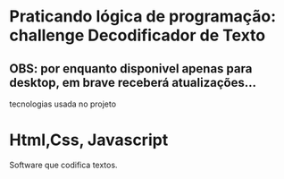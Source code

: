 # Praticando lógica de programação: challenge Decodificador de Texto

## OBS: por enquanto disponivel apenas para desktop, em brave receberá atualizações...

tecnologias usada no projeto
# Html,Css, Javascript

Software que codifica textos.
